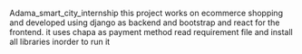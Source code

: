 Adama_smart_city_internship
this project works on ecommerce shopping and developed using django as backend and bootstrap and react for the frontend.
it uses chapa as payment method read requirement file and install all libraries inorder to run it
